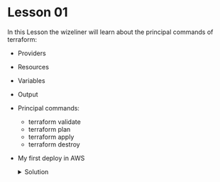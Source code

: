 
# Lesson 01

In this Lesson the wizeliner will learn about the principal commands of terraform:

- Providers
- Resources 
- Variables
- Output
- Principal commands:
    * terraform validate
    * terraform plan
    * terraform apply
    * terraform destroy
- My first deploy in AWS
    <details>
        <summary>Solution</summary>
        <table>
        <tr>
            <td><strong>main.tf</strong></td>
        </tr>
        <tr>
            <td>
                provider "aws" {
                    region = "us-east-1"
                }

                resource "aws_instance" "myServer" {
                    ami = var.ubuntu_ami
                    instance_type = var.instance_type
                    vpc_security_group_ids = [ aws_security_group.my_security_group.id ]
                    user_data = <<-EOF
                                #!/bin/bash
                                echo "Hello world!" > index.html
                                nohup busybox httpd -f -p ${var.server_port} & 
                                EOF
                }

                resource "aws_security_group" "my_security_group" {
                    name = "first-server-sg"

                    ingress {
                        cidr_blocks = ["0.0.0.0/0"]
                        description = "Web port"
                        from_port = var.server_port
                        to_port = var.server_port
                        protocol = "TCP"
                    }
                }          
    </details>
